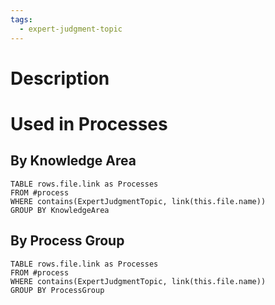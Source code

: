 ```yaml
---
tags:
  - expert-judgment-topic
---
```

# Description
# Used in Processes
## By Knowledge Area
```dataview
TABLE rows.file.link as Processes
FROM #process 
WHERE contains(ExpertJudgmentTopic, link(this.file.name))
GROUP BY KnowledgeArea
```
## By Process Group
```dataview
TABLE rows.file.link as Processes
FROM #process 
WHERE contains(ExpertJudgmentTopic, link(this.file.name))
GROUP BY ProcessGroup
```
